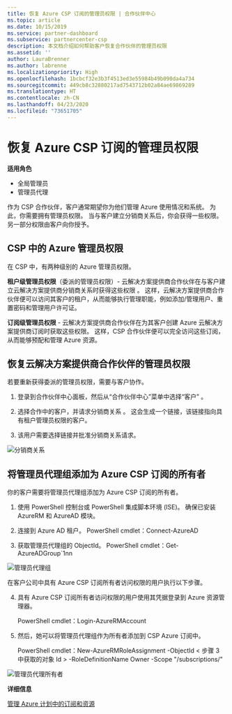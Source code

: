 ```yaml
---
title: 恢复 Azure CSP 订阅的管理员权限 | 合作伙伴中心
ms.topic: article
ms.date: 10/15/2019
ms.service: partner-dashboard
ms.subservice: partnercenter-csp
description: 本文档介绍如何帮助客户恢复合作伙伴的管理员权限
ms.assetid: ''
author: LauraBrenner
ms.author: labrenne
ms.localizationpriority: High
ms.openlocfilehash: 1bcbcf32e3b3f4513ed3e55984b49b090da4a734
ms.sourcegitcommit: 449cb8c32880217ad7543712b02a84ae69869289
ms.translationtype: HT
ms.contentlocale: zh-CN
ms.lasthandoff: 04/23/2020
ms.locfileid: "73651705"
---
```

# <a name="reinstate-admin-privileges-for-azure-csp-subscriptions"></a>恢复 Azure CSP 订阅的管理员权限  

**适用角色**

- 全局管理员
- 管理员代理

作为 CSP 合作伙伴，客户通常期望你为他们管理 Azure 使用情况和系统。 为此，你需要拥有管理员权限。 当与客户建立分销商关系后，你会获得一些权限。 另一部分权限由客户向你授予。

## <a name="admin-privileges-for-azure-in-csp"></a>CSP 中的 Azure 管理员权限 

在 CSP 中，有两种级别的 Azure 管理员权限。 

**租户级管理员权限**（委派的管理员权限）- 云解决方案提供商合作伙伴在与客户建立云解决方案提供商分销商关系时获得这些权限  。 这样，云解决方案提供商合作伙伴便可以访问其客户的租户，从而能够执行管理职能，例如添加/管理用户、重置密码和管理用户许可证。 

**订阅级管理员权限** - 云解决方案提供商合作伙伴在为其客户创建 Azure 云解决方案提供商订阅时获取这些权限。 这样，CSP 合作伙伴便可以完全访问这些订阅，从而能够预配和管理 Azure 资源。 


## <a name="reinstate-csp-partners-admin-privileges"></a>恢复云解决方案提供商合作伙伴的管理员权限

若要重新获得委派的管理员权限，需要与客户协作。
 
 1. 登录到合作伙伴中心面板，然后从“合作伙伴中心”菜单中选择“客户”  。

 2. 选择合作中的客户，并请求分销商关系  。 这会生成一个链接，该链接指向具有租户管理员权限的客户。

 3. 该用户需要选择链接并批准分销商关系请求。
 
![分销商关系](images/azure/revoke4.png)

## <a name="adding-the-admin-agents-group-as-an-owner-for-the-azure-csp-subscription"></a>将管理员代理组添加为 Azure CSP 订阅的所有者

 你的客户需要将管理员代理组添加为 Azure CSP 订阅的所有者。

1. 使用 PowerShell 控制台或 PowerShell 集成脚本环境 (ISE)。 确保已安装 AzureRM 和 AzureAD 模块。 

2.  连接到 Azure AD 租户。
PowerShell cmdlet：Connect-AzureAD

3.  获取管理员代理组的 ObjectId。
PowerShell cmdlet：Get-AzureADGroup`1nn

![管理员代理组](images/azure/revoke5.png)

在客户公司中具有 Azure CSP 订阅所有者访问权限的用户执行以下步骤。

4. 具有 Azure CSP 订阅所有者访问权限的用户使用其凭据登录到 Azure 资源管理器。

    PowerShell cmdlet：Login-AzureRMAccount

5.  然后，她可以将管理员代理组作为所有者添加到 CSP Azure 订阅中。

    PowerShell cmdlet：New-AzureRMRoleAssignment -ObjectId < 步骤 3 中获取的对象 Id > -RoleDefinitionName Owner -Scope "/subscriptions/<SubscriptionId of CSP subscription>"

![管理员代理所有者](images/azure/revoke6.png)    

**详细信息**

[管理 Azure 计划中的订阅和资源](azure-plan-manage.md)
